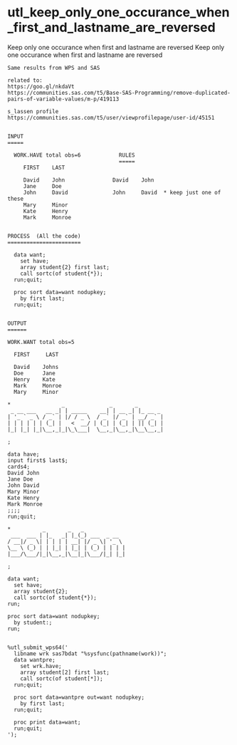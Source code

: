 # utl_keep_only_one_occurance_when_first_and_lastname_are_reversed
Keep only one occurance when first and lastname are reversed
    Keep only one occurance when first and lastname are reversed

    Same results from WPS and SAS

    related to:
    https://goo.gl/nkdaVt
    https://communities.sas.com/t5/Base-SAS-Programming/remove-duplicated-pairs-of-variable-values/m-p/419113

    s_lassen profile
    https://communities.sas.com/t5/user/viewprofilepage/user-id/45151


    INPUT
    =====

      WORK.HAVE total obs=6            RULES
                                       =====
         FIRST    LAST

         David    John               David    John
         Jane     Doe
         John     David              John     David  * keep just one of these
         Mary     Minor
         Kate     Henry
         Mark     Monroe


    PROCESS  (All the code)
    =======================

      data want;
        set have;
        array student{2} first last;
        call sortc(of student{*});
      run;quit;

      proc sort data=want nodupkey;
        by first last;
      run;quit;


    OUTPUT
    ======

    WORK.WANT total obs=5

      FIRST     LAST

      David    Johns
      Doe      Jane
      Henry    Kate
      Mark     Monroe
      Mary     Minor

    *                _              _       _
     _ __ ___   __ _| | _____    __| | __ _| |_ __ _
    | '_ ` _ \ / _` | |/ / _ \  / _` |/ _` | __/ _` |
    | | | | | | (_| |   <  __/ | (_| | (_| | || (_| |
    |_| |_| |_|\__,_|_|\_\___|  \__,_|\__,_|\__\__,_|

    ;

    data have;
    input first$ last$;
    cards4;
    David John
    Jane Doe
    John David
    Mary Minor
    Kate Henry
    Mark Monroe
    ;;;;
    run;quit;

    *          _       _   _
     ___  ___ | |_   _| |_(_) ___  _ __
    / __|/ _ \| | | | | __| |/ _ \| '_ \
    \__ \ (_) | | |_| | |_| | (_) | | | |
    |___/\___/|_|\__,_|\__|_|\___/|_| |_|

    ;

    data want;
      set have;
      array student{2};
      call sortc(of student{*});
    run;

    proc sort data=want nodupkey;
      by student:;
    run;


    %utl_submit_wps64('
      libname wrk sas7bdat "%sysfunc(pathname(work))";
      data wantpre;
        set wrk.have;
        array student[2] first last;
        call sortc(of student[*]);
      run;quit;

      proc sort data=wantpre out=want nodupkey;
        by first last;
      run;quit;

      proc print data=want;
      run;quit;
    ');

